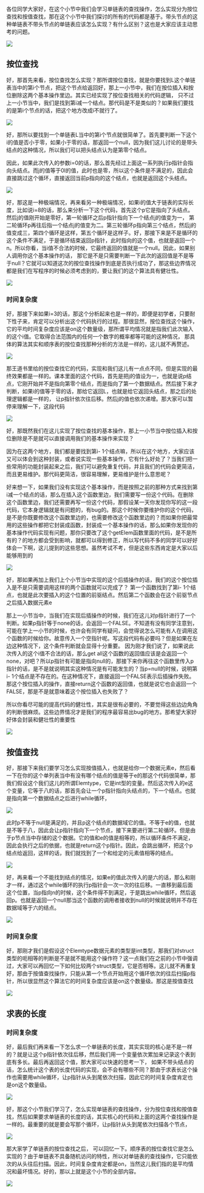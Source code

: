 各位同学大家好，在这个小节中我们会学习单链表的查找操作，怎么实现分为按位查找和按值查找，那在这个小节中我们探讨的所有的代码都是基于。带头节点的这种单链表不带头节点的单链表应该怎么实现？有什么区别？这也是大家应该主动思考的问题。

![](/Users/yuebinghui/Documents/program/github/note/images/image-20240922205208128.png)

## 按位查找

好，那首先来看，按位查找怎么实现？那所谓按位查找，就是你要找到L这个单链表当中的第i个节点，把这个节点给返回好，那上一小节中，我们在按位插入和按位删除这两个基本操作里边。其实已经实现了按位查找相关的代码逻辑，
只不过上一小节当中，我们是找到第i减一个结点。那代码是不是类似的？如果我们要找的是第i个节点的话，把这个地方改成i不就行了。

![](/Users/yuebinghui/Documents/program/github/note/images/image-20240922205415062.png)

好，那所以要找到一个单链表L当中的第i个节点就很简单了。首先要判断一下这个i的值是否小于零，如果小于零的话，那返回一个null，因为我们这儿讨论的是带头结点的这种情况，所以我们可以把头结点认为是第零个结点。

因此，如果此次传入的参数i=0的话，那么首先经过上面这一系列执行p指针会指向头结点。而j的值等于0I的值，此时也是零，所以这个条件是不满足的，因此会直接跳过这个循环，直接返回当前p指向的这个结点，也就是返回这个头结点。

![](/Users/yuebinghui/Documents/program/github/note/images/image-20240922210602084.png)

好，那这是一种极端情况，再来看另一种极端情况，如果i的值大于链表的实际长度，比如说i=8的话，那么来分析一下这个代码，首先这个p它是指向了头结点。然后j的值刚开始是零好，第一轮循环之后p指针指向下一个结点j的值变为一，
第二轮循环p再往后指一个结点j的值变为二。第三轮循环p指向第三个结点，然后j的值变成三，第四个循环是这样，第五个循环是这样子。好，那接下来是不是循环的这个条件不满足，于是循环结束返回p指针，此时指向的这个值，也就是返回一个n。所以你看，当i值不合法的时候，它最终返回的值就是一个null。因此，如果别人调用你这个基本操作的话，
那它是不是只需要判断一下此次的返回值是不是等于null？它就可以知道这次的按位查找操作到底是否执行成功了，那这些边界情况都是我们在写程序的时候必须考虑到的，要让我们的这个算法具有健壮性。

![](/Users/yuebinghui/Documents/program/github/note/images/image-20240922210818921.png)

### 时间复杂度

好，那接下来如果i=3的话，那这个分析起来也是一样的，即便是初学者，只要耐下性子来，肯定可以分析出这个代码执行的过程。那很显然，按位查找这个操作，它的平均时间复杂度应该是on这个数量级，那所谓平均情况就是指我们此次输入的这个i值。它取得合法范围内的任何一个数字的概率都等可能的这种情况，
那具体的算法其实和顺序表的按位查找那种分析的方法是一样的，这儿就不再赘述。

![](/Users/yuebinghui/Documents/program/github/note/images/image-20240923182950189.png)

那王道书里给的按位查找它的代码，实现和我们这儿有一点点不同，但是实现的最终效果都是一样的。课本里面的这个代码，首先是把j的值设为一，也就是说p结点，它刚开始并不是指向第零个结点，而是指向了第一个数据结点。然后接下来才判断，如果i的值等于零的话，那给它返回L，也就是给它返回头结点，那之后的处理逻辑都是一样的，
让p指针依次往后移。然后j的值也依次递增。那大家可以暂停来理解一下，这段代码

![](/Users/yuebinghui/Documents/program/github/note/images/image-20240923183322521.png)

好，那既然我们在这儿实现了按位查找的基本操作，那上一小节当中按位插入和按位删除是不是就可以直接调用我们的基本操作来实现？

因为在这两个地方，我们都是要找到第i- 1个结点嘛，所以在这个地方，大家应该又可以体会到这种封装，或者说实现一些基本操作，它有什么好处了？当我们把一些常用的功能封装起来之后，我们可以避免重复代码，并且我们的代码会更简洁，
而且更易维护。那代码更简洁，很容易理解，更易维护是什么意思呢？

好来想一下，如果我们没有实现这个基本操作，而是按照之前的那种方式来找到第i减一个结点的话，那么在插入这个函数里边，我们需要写一份这个代码。在删除这个函数里边，我们还需要再写一份这个代码，那假设某一天你发现你写的这一段代码，它本身逻辑就是有问题的，有bug的。那这个时候你要维护你的这个代码，是不是你既要修改这个函数里边的，也需要修改这个函数里边的？而如果你把最常用的这些操作都把它封装成函数，封装成一个基本操作的话，那么如果你发现你的基本操作代码实现有问题，那你只要改了这个getElem函数里面的代码，是不是所有的？的地方都会受到影响，就都可以得到修正，所以写代码不多的同学可以好好体会一下啊，这儿提到的这些思想。虽然考试不考，但是这些东西肯定是大家以后能够用到的

![](/Users/yuebinghui/Documents/program/github/note/images/image-20240923184000700.png)

好，那如果再加上我们上个小节当中实现的这个后插操作的话，我们的这个按位插入是不是只需要调用这样的两个函数就可以完成了？
第一个函数找到了第i- 1个结点，也就是此次要插入的这个位置的前驱结点。然后第二个函数会在这个前驱节点之后插入数据元素e

那上一小节当中，当我们在实现后插操作的时候，我们在这儿对p指针进行了一个判断。如果p指针等于none的话，会返回一个FALSE。不知道有没有同学注意到，可能在学上一小节的时候，也许会有同学有疑问，会觉得说怎么可能有人在调用这个函数的时候给你。故意传入一个空指针呢。写这段代码有必要吗？但是如果在左边这种情况下，这个条件判断就会显得十分重要。
因为刚才我们说了，如果说此次传入的这个i值不合法的话，那么get all这个函数的返回值应该是会返回一个none，对吧？所以p指针有可能是指向null的，那接下来你再往这个函数里传入p指针的话，是不是就说明其实这种情况是有可能发生的？当p=null的时候，说明第i- 1个结点是不存在的。在这种情况下，直接返回一个FALSE表示后插操作失败。那这个按位插入的操作，直接return这个函数的返回值，也就是说它也会返回一个FALSE，那是不是就意味着这个按位插入也失败了？

所以你看尽可能的提高代码的健壮性，其实是很有必要的，不要觉得这些边边角角的判断很麻烦。这些边界情况才是我们的程序最容易出bug的地方。那希望大家好好体会封装和健壮性的重要性

![](/Users/yuebinghui/Documents/program/github/note/images/image-20240923184423085.png)

## 按值查找

好，那接下来我们要学习怎么实现按值插入，也就是给你一个数据元素e，然后看一下在你的这个单列表当中有没有哪个结点的值是等于e的那这个代码很简单，那我们假设这个我们这儿的所谓Elemtype，它是int型的变量。然后这次传入的e这个变量，它等于八的话，那首先会让一个p指针指向头结点的，下一个结点。也就是指向第一个数据结点之后进行while循环，

![](/Users/yuebinghui/Documents/program/github/note/images/image-20240923184923997.png)

此时p不等于null是满足的，并且p这个结点的数据域它的值。不等于e的值，也就是不等于八，因此会让p指针指向下一个节点，接下来要进行第二轮循环。但是由于p节点当中存储的这个数据。它的值和e的值是相等的，所以循环条件不满足，因此会执行之后的依据，也就是return这个p指针。因此，会跳出循环，把这个p结点给返回，这样的话，我们就找到了一个和给定的元素值相等的结点。

![](/Users/yuebinghui/Documents/program/github/note/images/image-20240923185105758.png)

好，再来看一个不能找到结点的情况，如果e的值此次传入的是六的话，那么和刚才一样，通过这个while循环的执行p指针会一次一次的往后移。一直移到最后面这个位置，当p指向n的时候，这个条件得不到满足，于是跳出while循环，然后返回p。也就是返回一个null那当这个函数的调用者接收到null的时候就说明并不存在数据域等于六的结点。

![](/Users/yuebinghui/Documents/program/github/note/images/image-20240923185307129.png)

### 时间复杂度

好，那刚才我们是假设这个Elemtype数据元素的类型是int类型，那我们对struct类型的呃相等的判断是不是就不能用这个操作符？这一点我们在之前的小节中强调过，大家可以再回忆一下如何比较两个struct类型，它是否相等。这儿就不再重复好，那由于按值查找操作，只能从第一个节点开始用这个循环依次的往后扫描p指针，所以很显然这个算法它的时间复杂度应该是on这个数量级。那这是按值查找

![](/Users/yuebinghui/Documents/program/github/note/images/image-20240923185459460.png)

## 求表的长度

### 时间复杂度

好，最后我们再来看一下怎么求一个单链表的长度，其实实现的核心是不是一样的？就是让这个p指针依次往后移，然后我们用一个变量依次累加来记录这个表到底有多长。最后再返回这个值，那大家可以快速的思考一下，
如果不带头结点的话，怎么统计这个表的长度代码的实现，会不会有哪些不同？那由于求表长这个操作也需要用while循环，让p指针从头到尾依次扫描，因此它的时间复杂度肯定也是on这个数量级。

![](/Users/yuebinghui/Documents/program/github/note/images/image-20240923185743423.png)

好，那这个小节我们学习了，怎么实现单链表的查找操作，分为按位查找和按值查找，然后如果要求单链表的长度的话，其实核心的代码和上面的这两个查找操作是一样的。最重要的就是要会写那个循环，让p指针从头到尾依次扫描各个节点，

![](/Users/yuebinghui/Documents/program/github/note/images/image-20240923185906631.png)

那大家学了单链表的按位查找之后，
可以回忆一下。顺序表的按位查找它是怎么实现的？由于单链表不具备随机访问的特性，所以对单链表的查找操作，它只能依次的从头往后扫描。因此，时间复杂度肯定都是on，当然这儿我们指的是平均情况和最坏情况。好的，那以上就是这个小节的全部内容。

![](/Users/yuebinghui/Documents/program/github/note/images/image-20240923185930947.png)